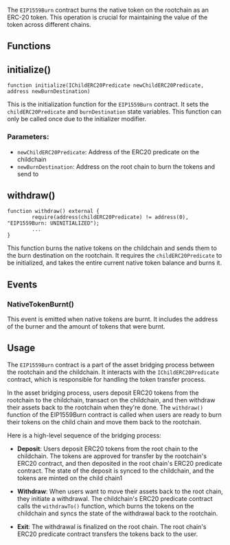 The `EIP1559Burn` contract burns the native token on the rootchain as an ERC-20 token. This operation is crucial for maintaining the value of the token across different chains.

## Functions

## initialize()

```solidity
function initialize(IChildERC20Predicate newChildERC20Predicate, address newBurnDestination)
```

This is the initialization function for the `EIP1559Burn` contract. It sets the `childERC20Predicate` and `burnDestination` state variables. This function can only be called once due to the initializer modifier.

### Parameters:

- `newChildERC20Predicate`: Address of the ERC20 predicate on the childchain
- `newBurnDestination`: Address on the root chain to burn the tokens and send to

## withdraw()

```solidity
function withdraw() external {
        require(address(childERC20Predicate) != address(0), "EIP1559Burn: UNINITIALIZED");
        ...
}
```

This function burns the native tokens on the childchain and sends them to the burn destination on the rootchain. It requires the `childERC20Predicate` to be initialized, and takes the entire current native token balance and burns it.

## Events

### NativeTokenBurnt()

This event is emitted when native tokens are burnt. It includes the address of the burner and the amount of tokens that were burnt.

## Usage

The `EIP1559Burn` contract is a part of the asset bridging process between the rootchain and the childchain. It interacts with the `IChildERC20Predicate` contract, which is responsible for handling the token transfer process.

In the asset bridging process, users deposit ERC20 tokens from the rootchain to the childchain, transact on the childchain, and then withdraw their assets back to the rootchain when they're done. The `withdraw()` function of the EIP1559Burn contract is called when users are ready to burn their tokens on the child chain and move them back to the rootchain.

Here is a high-level sequence of the bridging process:

- **Deposit**: Users deposit ERC20 tokens from the root chain to the childchain. The tokens are approved for transfer by the rootchain's ERC20 contract, and then deposited in the root chain's ERC20 predicate contract. The state of the deposit is synced to the childchain, and the tokens are minted on the child chain​1​

- **Withdraw**: When users want to move their assets back to the root chain, they initiate a withdrawal. The childchain's ERC20 predicate contract calls the `withdrawTo()` function, which burns the tokens on the childchain and syncs the state of the withdrawal back to the rootchain​​.

- **Exit**: The withdrawal is finalized on the root chain. The root chain's ERC20 predicate contract transfers the tokens back to the user.
